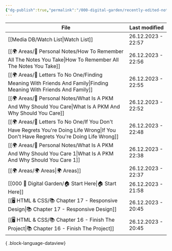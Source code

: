 ```yaml
---
{"dg-publish":true,"permalink":"/000-digital-garden/recently-edited-notes/","dgPassFrontmatter":true,"noteIcon":"3","created":"2023-12-14T09:05:52.599+05:30","updated":"2023-12-14T09:12:44.868+05:30"}
---
```


| File                                                                                                                                       | Last modified      |
| ------------------------------------------------------------------------------------------------------------------------------------------ | ------------------ |
| [[Media DB/Watch List\|Watch List]]                                                                                                     | 26.12.2023 - 22:57 |
| [[🌍 Areas/📧 Personal Notes/How To Remember All The Notes You Take\|How To Remember All The Notes You Take]]                           | 26.12.2023 - 22:56 |
| [[🌍 Areas/📧  Letters To No One/Finding Meaning With Friends And Family\|Finding Meaning With Friends And Family]]                     | 26.12.2023 - 22:55 |
| [[🌍 Areas/📧 Personal Notes/What Is A PKM And Why Should You Care\|What Is A PKM And Why Should You Care]]                             | 26.12.2023 - 22:52 |
| [[🌍 Areas/📧  Letters To No One/If You Don't Have Regrets You're Doing Life Wrong\|If You Don't Have Regrets You're Doing Life Wrong]] | 26.12.2023 - 22:48 |
| [[🌍 Areas/📧 Personal Notes/What Is A PKM And Why Should You Care 1\|What Is A PKM And Why Should You Care 1]]                         | 26.12.2023 - 22:38 |
| [[🌍 Areas/🌍 Areas\|🌍 Areas]]                                                                                                         | 26.12.2023 - 22:37 |
| [[000 🏡 Digital Garden/🏠 Start Here\|🏠 Start Here]]                                                                                  | 26.12.2023 - 21:58 |
| [[🖥️ HTML & CSS/📚 Chapter 17 - Responsive Design\|📚 Chapter 17 - Responsive Design]]                                                 | 26.12.2023 - 20:45 |
| [[🖥️ HTML & CSS/📚 Chapter 16 - Finish The Project\|📚 Chapter 16 - Finish The Project]]                                               | 26.12.2023 - 20:45 |

{ .block-language-dataview}